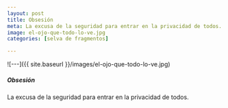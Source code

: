 ```yaml
---
layout: post
title: Obsesión
meta: La excusa de la seguridad para entrar en la privacidad de todos.
image: el-ojo-que-todo-lo-ve.jpg
categories: [selva de fragmentos]

---
```


![---]({{ site.baseurl }}/images/el-ojo-que-todo-lo-ve.jpg)

##### Obsesión

La excusa de la seguridad para entrar en la privacidad de todos.
